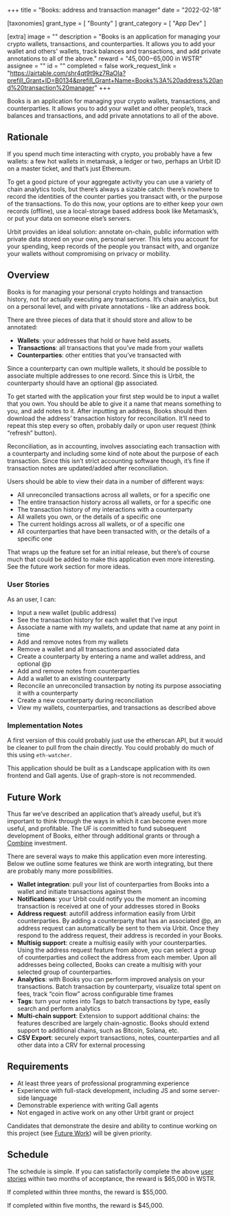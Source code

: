 +++
title = "Books: address and transaction manager"
date = "2022-02-18"

[taxonomies]
grant_type = [ "Bounty" ]
grant_category = [ "App Dev" ]

[extra]
image = ""
description = "Books is an application for managing your crypto wallets, transactions, and counterparties. It allows you to add your wallet and others' wallets, track balances and transactions, and add private annotations to all of the above."
reward = "$45,000-$65,000 in WSTR"
assignee = ""
id = ""
completed = false
work_request_link = "https://airtable.com/shr4qt9t9kz7RaOIa?prefill_Grant+ID=B0134&prefill_Grant+Name=Books%3A%20address%20and%20transaction%20manager"
+++

Books is an application for managing your crypto wallets, transactions, and counterparties. It allows you to add your wallet and other people’s, track balances and transactions, and add private annotations to all of the above.

## Rationale

If you spend much time interacting with crypto, you probably have a few wallets: a few hot wallets in metamask, a ledger or two, perhaps an Urbit ID on a master ticket, and that’s just Ethereum.

To get a good picture of your aggregate activity you can use a variety of chain analytics tools, but there’s always a sizable catch: there’s nowhere to record the identities of the counter parties you transact with, or the purpose of the transactions. To do this now, your options are to either keep your own records (offline), use a local-storage based address book like Metamask’s, or put your data on someone else’s servers.

Urbit provides an ideal solution: annotate on-chain, public information with private data stored on your own, personal server. This lets you account for your spending, keep records of the people you transact with, and organize your wallets without compromising on privacy or mobility.

## Overview

Books is for managing your personal crypto holdings and transaction history, not for actually executing any transactions. It’s chain analytics, but on a personal level, and with private annotations - like an address book.

There are three pieces of data that it should store and allow to be annotated:

- **Wallets**: your addresses that hold or have held assets.
- **Transactions**: all transactions that you’ve made from your wallets
- **Counterparties**: other entities that you’ve transacted with

Since a counterparty can own multiple wallets, it should be possible to associate multiple addresses to one record. Since this is Urbit, the counterparty should have an optional @p associated.

To get started with the application your first step would be to input a wallet that you own. You should be able to give it a name that means something to you, and add notes to it. After inputting an address, Books should then download the address’ transaction history for reconciliation. It’ll need to repeat this step every so often, probably daily or upon user request (think “refresh” button).

Reconciliation, as in accounting, involves associating each transaction with a counterparty and including some kind of note about the purpose of each transaction. Since this isn’t strict accounting software though, it’s fine if transaction notes are updated/added after reconciliation.

Users should be able to view their data in a number of different ways:

- All unreconciled transactions across all wallets, or for a specific one
- The entire transaction history across all wallets, or for a specific one
- The transaction history of my interactions with a counterparty
- All wallets you own, or the details of a specific one
- The current holdings across all wallets, or of a specific one
- All counterparties that have been transacted with, or the details of a specific one

That wraps up the feature set for an initial release, but there’s of course much that could be added to make this application even more interesting. See the future work section for more ideas.

### User Stories

As an user, I can:

- Input a new wallet (public address)
- See the transaction history for each wallet that I’ve input
- Associate a name with my wallets, and update that name at any point in time
- Add and remove notes from my wallets
- Remove a wallet and all transactions and associated data
- Create a counterparty by entering a name and wallet address, and optional @p
- Add and remove notes from counterparties
- Add a wallet to an existing counterparty
- Reconcile an unreconciled transaction by noting its purpose associating it with a counterparty
- Create a new counterparty during reconciliation
- View my wallets, counterparties, and transactions as described above

### Implementation Notes

A first version of this could probably just use the etherscan API, but it would be cleaner to pull from the chain directly. You could probably do much of this using `eth-watcher`.

This application should be built as a Landscape application with its own frontend and Gall agents. Use of graph-store is not recommended.

## Future Work

Thus far we’ve described an application that’s already useful, but it’s important to think through the ways in which it can become even more useful, and profitable. The UF is committed to fund subsequent development of Books, either through additional grants or through a [Combine](https://the-combine.org) investment.

There are several ways to make this application even more interesting. Below we outline some features we think are worth integrating, but there are probably many more possibilities.

- **Wallet integration**: pull your list of counterparties from Books into a wallet and initiate transactions against them
- **Notifications**: your Urbit could notify you the moment an incoming transaction is received at one of your addresses stored in Books
- **Address request**: autofill address information easily from Urbit counterparties. By adding a counterparty that has an associated @p, an address request can automatically be sent to them via Urbit. Once they respond to the address request, their address is recorded in your Books.
- **Multisig support**: create a multisig easily with your counterparties. Using the address request feature from above, you can select a group of counterparties and collect the address from each member. Upon all addresses being collected, Books can create a multisig with your selected group of counterparties.
- **Analytics**: with Books you can perform improved analysis on your transactions. Batch transaction by counterparty, visualize total spent on fees, track “coin flow” across configurable time frames
- **Tags**: turn your notes into Tags to batch transactions by type, easily search and perform analytics
- **Multi-chain support**: Extension to support additional chains: the features described are largely chain-agnostic. Books should extend support to additional chains, such as Bitcoin, Solana, etc.
- **CSV Export**: securely export transactions, notes, counterparties and all other data into a CRV for external processing

## Requirements

- At least three years of professional programming experience
- Experience with full-stack development, including JS and some server-side language
- Demonstrable experience with writing Gall agents
- Not engaged in active work on any other Urbit grant or project

Candidates that demonstrate the desire and ability to continue working on this
project (see [Future Work](#future-work)) will be given priority.

## Schedule

The schedule is simple. If you can satisfactorily complete the above [user stories](#user-stories) within two months of acceptance, the reward is $65,000 in WSTR.

If completed within three months, the reward is $55,000.

If completed within five months, the reward is $45,000.
